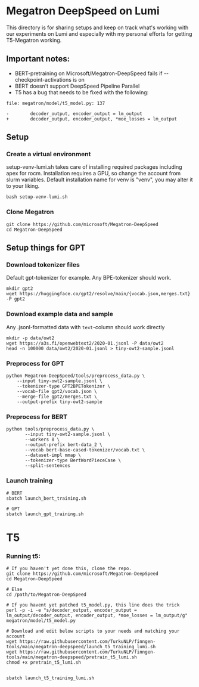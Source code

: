 # Megatron DeepSpeed on Lumi
This directory is for sharing setups and keep on track what's working with our experiments on Lumi and especially with my personal efforts for getting T5-Megatron working.

## Important notes:
* BERT-pretraining on Microsoft/Megatron-DeepSpeed fails if --checkpoint-activations is on
* BERT doesn't support DeepSpeed Pipeline Parallel
* T5 has a bug that needs to be fixed with the following: 

```
file: megatron/model/t5_model.py: 137

-        decoder_output, encoder_output = lm_output
+        decoder_output, encoder_output, *moe_losses = lm_output

```


## Setup
### Create a virtual environment 

setup-venv-lumi.sh takes care of installing required packages including apex for rocm. 
Installation requires a GPU, so change the account from slurm variables. 
Default installation name for venv is "venv", you may alter it to your liking. 

```
bash setup-venv-lumi.sh

```

### Clone Megatron
```
git clone https://github.com/microsoft/Megatron-DeepSpeed
cd Megatron-DeepSpeed
```
## Setup things for GPT
### Download tokenizer files

Default gpt-tokenizer for example. Any BPE-tokenizer should work.

```
mkdir gpt2
wget https://huggingface.co/gpt2/resolve/main/{vocab.json,merges.txt} -P gpt2
```
### Download example data and sample
Any .jsonl-formatted data with `text`-column should work directly
```
mkdir -p data/owt2
wget https://a3s.fi/openwebtext2/2020-01.jsonl -P data/owt2
head -n 100000 data/owt2/2020-01.jsonl > tiny-owt2-sample.jsonl
```

### Preprocess for GPT
```
python Megatron-DeepSpeed/tools/preprocess_data.py \
    --input tiny-owt2-sample.jsonl \
    --tokenizer-type GPT2BPETokenizer \
    --vocab-file gpt2/vocab.json \
    --merge-file gpt2/merges.txt \
    --output-prefix tiny-owt2-sample
```

### Preprocess for BERT
```
python tools/preprocess_data.py \
       --input tiny-owt2-sample.jsonl \
       --workers 8 \
       --output-prefix bert-data_2 \
       --vocab bert-base-cased-tokenizer/vocab.txt \
       --dataset-impl mmap \
       --tokenizer-type BertWordPieceCase \
       --split-sentences
```

### Launch training
```
# BERT
sbatch launch_bert_training.sh

# GPT
sbatch launch_gpt_training.sh
```
# T5
### Running t5:

```
# If you haven't yet done this, clone the repo. 
git clone https://github.com/microsoft/Megatron-DeepSpeed
cd Megatron-DeepSpeed

# Else
cd /path/to/Megatron-DeepSpeed

# If you havent yet patched t5_model.py, this line does the trick
perl -p -i -e "s/decoder_output, encoder_output = lm_output/decoder_output, encoder_output, *moe_losses = lm_output/g" megatron/model/t5_model.py 

# Download and edit below scripts to your needs and matching your account 
wget https://raw.githubusercontent.com/TurkuNLP/finngen-tools/main/megatron-deepspeed/launch_t5_training_lumi.sh
wget https://raw.githubusercontent.com/TurkuNLP/finngen-tools/main/megatron-deepspeed/pretrain_t5_lumi.sh
chmod +x pretrain_t5_lumi.sh


sbatch launch_t5_training_lumi.sh

```
